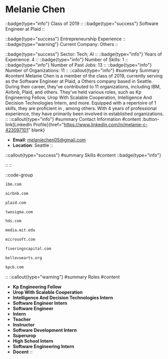 # Melanie Chen
::badge{type="info"}
Class of 2019
::
::badge{type="success"}
Software Engineer at Plaid
::

::badge{type="success"}
Entrepreneurship Experience
::
::badge{type="warning"}
Current Company: Others
::

::badge{type="success"}
Sector: Tech; AI
::
::badge{type="info"}
Years of Experience: 4
::
::badge{type="info"}
Number of Skills: 1
::
::badge{type="info"}
Number of Past Jobs: 13
::
::badge{type="info"}
Number of Organizations: 11
::
::callout{type="info"}
#summary
Summary
#content
Melanie Chen is a member of the class of 2019, currently serving as the Software Engineer at Plaid, a Others company based in Seattle. During their career, they've contributed to 11 organizations, including IBM, Airbnb, Plaid, and others. They've held various roles, such as Kp Engineering Fellow, Urop With Scalable Cooperation, Intelligence And Decision Technologies Intern, and more. Equipped with a repertoire of 1 skills, they are proficient in , among others.  With 4 years of professional experience, they have primarily been involved in established organizations.
::
::callout{type="info"}
#summary
Contact Information
#content
:button-link[LinkedIn Profile]{href="https://www.linkedin.com/in/melanie-c-423097101" blank}
- **Email**: melaniechen05@gmail.com
- **Location**: Seattle
::

::callout{type="success"}
#summary
Skills
#content
::badge{type="info"}

::
::

::code-group
```bash [IBM]
ibm.com
```
```bash [Airbnb]
airbnb.com
```
```bash [Plaid]
plaid.com
```
```bash [Two Sigma]
twosigma.com
```
```bash [Hitachi Data Systems]
hds.com
```
```bash [MIT Media Lab]
media.mit.edu
```
```bash [Microsoft]
microsoft.com
```
```bash [Five Rings Capital]
fiveringscapital.com
```
```bash [Bellevue Arts Museum]
bellevuearts.org
```
```bash [Kleiner Perkins Caufield & Byers]
kpcb.com
```
::
::callout{type="warning"}
#summary
Roles
#content
- **Kp Engineering Fellow**
- **Urop With Scalable Cooperation**
- **Intelligence And Decision Technologies Intern**
- **Software Engineer Intern**
- **Software Engineer**
- **Intern**
- **Teacher**
- **Instructor**
- **Software Development Intern**
- **Superurop**
- **High School Intern**
- **Software Engineering Intern**
- **Docent**
::

